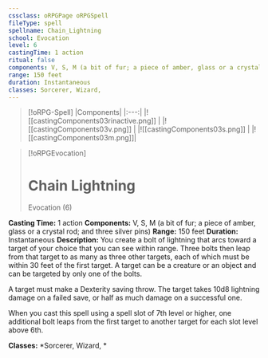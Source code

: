 ```yaml
---
cssclass: oRPGPage oRPGSpell
fileType: spell
spellname: Chain_Lightning
school: Evocation
level: 6
castingTime: 1 action
ritual: false
components: V, S, M (a bit of fur; a piece of amber, glass or a crystal rod; and three silver pins)
range: 150 feet
duration: Instantaneous
classes: Sorcerer, Wizard,
---
```

> [!oRPG-Spell]
> |Components|
> |:---:|
> |![[castingComponents03rinactive.png]] |
> |![[castingComponents03v.png]] |
> |![[castingComponents03s.png]] |
> |![[castingComponents03m.png]]|

> [!oRPGEvocation]
>#  Chain Lightning
> Evocation  (6)

**Casting Time:** 1 action
**Components:** V, S, M (a bit of fur; a piece of amber, glass or a crystal rod; and three silver pins)
**Range:** 150 feet
**Duration:**  Instantaneous
**Description:**
You create a bolt of lightning that arcs toward a target of your choice that you can see within range. Three bolts then leap from that target to as many as three other targets, each of which must be within 30 feet of the first target. A target can be a creature or an object and can be targeted by only one of the bolts.



 A target must make a Dexterity saving throw. The target takes 10d8 lightning damage on a failed save, or half as much damage on a successful one.

When you cast this spell using a spell slot of 7th level or higher, one additional bolt leaps from the first target to another target for each slot level above 6th.

**Classes:**  *Sorcerer, Wizard, *



